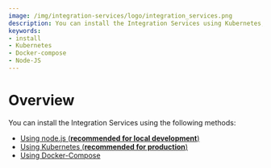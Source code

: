 ```yaml
---
image: /img/integration-services/logo/integration_services.png
description: You can install the Integration Services using Kubernetes, Docker-Compose or NodeJs. 
keywords:
- install
- Kubernetes
- Docker-compose
- Node-JS
---
```


# Overview

You can install the Integration Services using the following methods: 

* [Using node.js (**recommended for local development**)](installation/node_setup.md)
* [Using Kubernetes (**recommended for production**)](installation/kubernetes/local_setup.md)
* [Using Docker-Compose](installation/docker_compose_setup.md)
